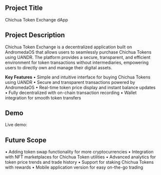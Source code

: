 ## **Project Title**
Chichua Token Exchange dApp

## **Project Description**
Chichua Token Exchange is a decentralized application built on AndromedaOS that allows users to seamlessly purchase Chichua Tokens using UANDR. The platform provides a secure, transparent, and efficient environment for token transactions without intermediaries, empowering users to directly own and manage their digital assets.

**Key Features**
• Simple and intuitive interface for buying Chichua Tokens using UANDR
• Secure and transparent transactions powered by AndromedaOS
• Real-time token price display and instant balance updates
• Fully decentralized with on-chain transaction recording
• Wallet integration for smooth token transfers

## **Demo**
Live demo:

## **Future Scope**
• Adding token swap functionality for more cryptocurrencies
• Integration with NFT marketplaces for Chichua Token utilities
• Advanced analytics for token price trends and trade history
• Support for staking Chichua Tokens with rewards
• Mobile application version for easy on-the-go trading

